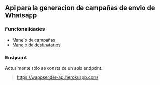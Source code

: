 ## Api para la generacion de campañas de envio de Whatsapp ##

### Funcionalidades ###

* [Manejo de campañas](add-campaings.md)
* [Manejo de destinatarios](add-destinations.md)

### Endpoint ###  
Actualmente solo se consta de un solo endpoint.  
> https://wappsender-api.herokuapp.com/
